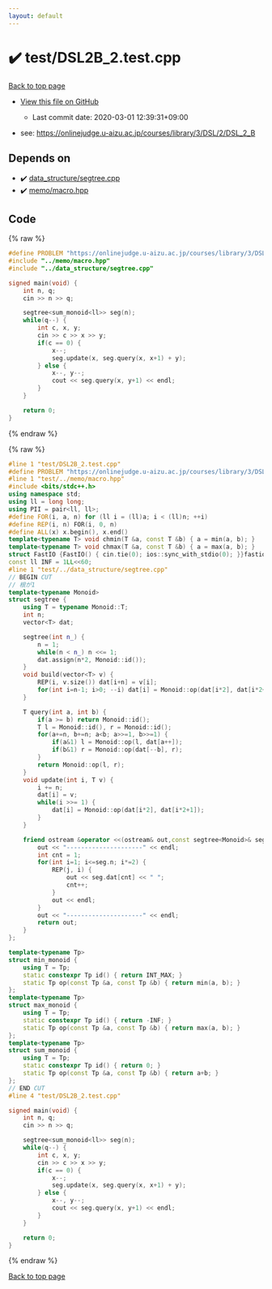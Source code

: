 ```yaml
---
layout: default
---
```


<!-- mathjax config similar to math.stackexchange -->
<script type="text/javascript" async
  src="https://cdnjs.cloudflare.com/ajax/libs/mathjax/2.7.5/MathJax.js?config=TeX-MML-AM_CHTML">
</script>
<script type="text/x-mathjax-config">
  MathJax.Hub.Config({
    TeX: { equationNumbers: { autoNumber: "AMS" }},
    tex2jax: {
      inlineMath: [ ['$','$'] ],
      processEscapes: true
    },
    "HTML-CSS": { matchFontHeight: false },
    displayAlign: "left",
    displayIndent: "2em"
  });
</script>

<script type="text/javascript" src="https://cdnjs.cloudflare.com/ajax/libs/jquery/3.4.1/jquery.min.js"></script>
<script src="https://cdn.jsdelivr.net/npm/jquery-balloon-js@1.1.2/jquery.balloon.min.js" integrity="sha256-ZEYs9VrgAeNuPvs15E39OsyOJaIkXEEt10fzxJ20+2I=" crossorigin="anonymous"></script>
<script type="text/javascript" src="../../assets/js/copy-button.js"></script>
<link rel="stylesheet" href="../../assets/css/copy-button.css" />


# :heavy_check_mark: test/DSL2B_2.test.cpp

<a href="../../index.html">Back to top page</a>

* <a href="{{ site.github.repository_url }}/blob/master/test/DSL2B_2.test.cpp">View this file on GitHub</a>
    - Last commit date: 2020-03-01 12:39:31+09:00


* see: <a href="https://onlinejudge.u-aizu.ac.jp/courses/library/3/DSL/2/DSL_2_B">https://onlinejudge.u-aizu.ac.jp/courses/library/3/DSL/2/DSL_2_B</a>


## Depends on

* :heavy_check_mark: <a href="../../library/data_structure/segtree.cpp.html">data_structure/segtree.cpp</a>
* :heavy_check_mark: <a href="../../library/memo/macro.hpp.html">memo/macro.hpp</a>


## Code

<a id="unbundled"></a>
{% raw %}
```cpp
#define PROBLEM "https://onlinejudge.u-aizu.ac.jp/courses/library/3/DSL/2/DSL_2_B"
#include "../memo/macro.hpp"
#include "../data_structure/segtree.cpp"

signed main(void) {
    int n, q;
    cin >> n >> q;

    segtree<sum_monoid<ll>> seg(n);
    while(q--) {
        int c, x, y;
        cin >> c >> x >> y;
        if(c == 0) {
            x--;
            seg.update(x, seg.query(x, x+1) + y);
        } else {
            x--, y--;
            cout << seg.query(x, y+1) << endl;
        }
    }

    return 0;
}
```
{% endraw %}

<a id="bundled"></a>
{% raw %}
```cpp
#line 1 "test/DSL2B_2.test.cpp"
#define PROBLEM "https://onlinejudge.u-aizu.ac.jp/courses/library/3/DSL/2/DSL_2_B"
#line 1 "test/../memo/macro.hpp"
#include <bits/stdc++.h>
using namespace std;
using ll = long long;
using PII = pair<ll, ll>;
#define FOR(i, a, n) for (ll i = (ll)a; i < (ll)n; ++i)
#define REP(i, n) FOR(i, 0, n)
#define ALL(x) x.begin(), x.end()
template<typename T> void chmin(T &a, const T &b) { a = min(a, b); }
template<typename T> void chmax(T &a, const T &b) { a = max(a, b); }
struct FastIO {FastIO() { cin.tie(0); ios::sync_with_stdio(0); }}fastiofastio;
const ll INF = 1LL<<60;
#line 1 "test/../data_structure/segtree.cpp"
// BEGIN CUT
// 根が1
template<typename Monoid>
struct segtree {
    using T = typename Monoid::T;
    int n;
    vector<T> dat;

    segtree(int n_) {
        n = 1;
        while(n < n_) n <<= 1;
        dat.assign(n*2, Monoid::id());
    }
    void build(vector<T> v) {
        REP(i, v.size()) dat[i+n] = v[i];
        for(int i=n-1; i>0; --i) dat[i] = Monoid::op(dat[i*2], dat[i*2+1]);
    }

    T query(int a, int b) {
        if(a >= b) return Monoid::id();
        T l = Monoid::id(), r = Monoid::id();
        for(a+=n, b+=n; a<b; a>>=1, b>>=1) {
            if(a&1) l = Monoid::op(l, dat[a++]);
            if(b&1) r = Monoid::op(dat[--b], r);
        }
        return Monoid::op(l, r);
    }
    void update(int i, T v) {
        i += n;
        dat[i] = v;
        while(i >>= 1) {
            dat[i] = Monoid::op(dat[i*2], dat[i*2+1]);
        }
    }

    friend ostream &operator <<(ostream& out,const segtree<Monoid>& seg){
        out << "---------------------" << endl;
        int cnt = 1;
        for(int i=1; i<=seg.n; i*=2) {
            REP(j, i) {
                out << seg.dat[cnt] << " ";
                cnt++;
            }
            out << endl;
        }
        out << "---------------------" << endl;
        return out;
    }
};

template<typename Tp>
struct min_monoid {
    using T = Tp;
    static constexpr Tp id() { return INT_MAX; }
    static Tp op(const Tp &a, const Tp &b) { return min(a, b); }
};
template<typename Tp>
struct max_monoid {
    using T = Tp;
    static constexpr Tp id() { return -INF; }
    static Tp op(const Tp &a, const Tp &b) { return max(a, b); }
};
template<typename Tp>
struct sum_monoid {
    using T = Tp;
    static constexpr Tp id() { return 0; }
    static Tp op(const Tp &a, const Tp &b) { return a+b; }
};
// END CUT
#line 4 "test/DSL2B_2.test.cpp"

signed main(void) {
    int n, q;
    cin >> n >> q;

    segtree<sum_monoid<ll>> seg(n);
    while(q--) {
        int c, x, y;
        cin >> c >> x >> y;
        if(c == 0) {
            x--;
            seg.update(x, seg.query(x, x+1) + y);
        } else {
            x--, y--;
            cout << seg.query(x, y+1) << endl;
        }
    }

    return 0;
}

```
{% endraw %}

<a href="../../index.html">Back to top page</a>

